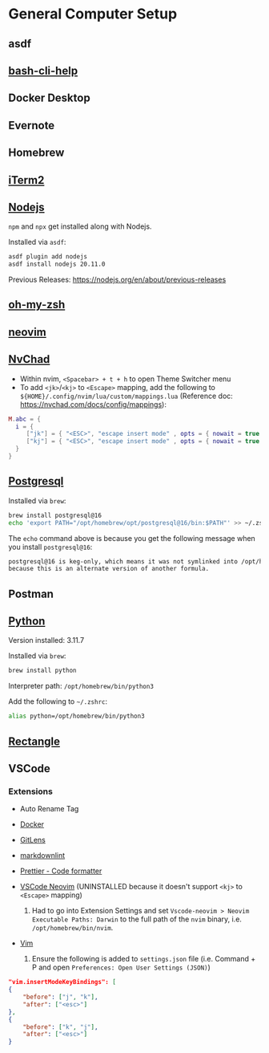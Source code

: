 # General Computer Setup

## asdf

## [bash-cli-help](https://github.com/lpremuda/bash-cli-help)

## Docker Desktop

## Evernote

## Homebrew

## [iTerm2](https://iterm2.com/)

## [Nodejs](https://nodejs.org/en)

`npm` and `npx` get installed along with Nodejs.

Installed via `asdf`:

```bash
asdf plugin add nodejs
asdf install nodejs 20.11.0
```

Previous Releases: https://nodejs.org/en/about/previous-releases

## [oh-my-zsh](https://ohmyz.sh/)

## [neovim](https://neovim.io/)

## [NvChad](https://nvchad.com/)

- Within nvim, `<Spacebar> + t + h` to open Theme Switcher menu
- To add `<jk>`/`<kj>` to `<Escape>` mapping, add the following to `${HOME}/.config/nvim/lua/custom/mappings.lua` (Reference doc: https://nvchad.com/docs/config/mappings):

```lua
M.abc = {
  i = {
     ["jk"] = { "<ESC>", "escape insert mode" , opts = { nowait = true }},
     ["kj"] = { "<ESC>", "escape insert mode" , opts = { nowait = true }},
  }
}
```

## [Postgresql](https://www.postgresql.org/)

Installed via `brew`:

```bash
brew install postgresql@16
echo 'export PATH="/opt/homebrew/opt/postgresql@16/bin:$PATH"' >> ~/.zshrc
```

The `echo` command above is because you get the following message when you install `postgresql@16`:

```bash
postgresql@16 is keg-only, which means it was not symlinked into /opt/homebrew,
because this is an alternate version of another formula.
```

## Postman

## [Python](https://www.python.org/)

Version installed: 3.11.7

Installed via `brew`:

```bash
brew install python
```

Interpreter path: `/opt/homebrew/bin/python3`

Add the following to `~/.zshrc`:

```bash
alias python=/opt/homebrew/bin/python3
```

## [Rectangle](https://rectangleapp.com/)

## VSCode

### Extensions

- Auto Rename Tag
- [Docker](https://marketplace.visualstudio.com/items?itemName=ms-azuretools.vscode-docker)
- [GitLens](https://marketplace.visualstudio.com/items?itemName=eamodio.gitlens)
- [markdownlint](https://marketplace.visualstudio.com/items?itemName=DavidAnson.vscode-markdownlint)
- [Prettier - Code formatter](https://prettier.io/)
- [VSCode Neovim](https://marketplace.visualstudio.com/items?itemName=asvetliakov.vscode-neovim) (UNINSTALLED because it doesn't support `<kj>` to `<Escape>` mapping)

    1. Had to go into Extension Settings and set `Vscode-neovim > Neovim Executable Paths: Darwin` to the full path of the `nvim` binary, i.e. `/opt/homebrew/bin/nvim`.

- [Vim](https://marketplace.visualstudio.com/items?itemName=vscodevim.vim)

    1. Ensure the following is added to `settings.json` file (i.e. Command + P and open `Preferences: Open User Settings (JSON)`)

```json
"vim.insertModeKeyBindings": [
{
    "before": ["j", "k"],
    "after": ["<esc>"]
},
{
    "before": ["k", "j"],
    "after": ["<esc>"]
}
```
